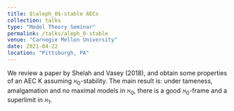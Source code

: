 ```yaml
---
title: $\aleph_0$-stable AECs
collection: talks
type: "Model Theory Seminar"
permalink: /talks/aleph_0-stable
venue: "Carnegie Mellon University"
date: 2021-04-22    
location: "Pittsburgh, PA"
---
```


We review a paper by Shelah and Vasey (2018), and obtain some properties of an AEC K assuming $\aleph_0$-stability. The main result is: under tameness, amalgamation and no maximal models in $\aleph_0$, there is a good $\aleph_0$-frame and a superlimit in $\aleph_1$.